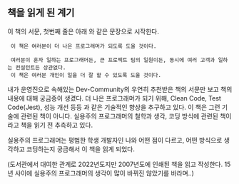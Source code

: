 ## 책을 읽게 된 계기

이 책의 서문, 첫번째 줄은 아래 와 같은 문장으로 시작한다.

```
 이 책은 여러분이 더 나은 프로그래머가 되도록 도울 것이다.
```

```
 여러분이 혼자 일하는 프로그래머든, 큰 프로젝트 팀의 일원이든, 동시에 여러 고객과 일하는 컨설턴트든 상관없다.
 이 책은 여러분 개인이 일을 더 잘 할 수 있도록 도울 것이다.
```

내가 운영진으로 속해있는 Dev-Community의 우연히 추천받은 책의 서문만 보고 책의 내용에 대해 궁금증이 생겼다. 더 나은 프로그래머가 되기 위해, Clean Code, Test Code(Jest), 성능 개선 등등 과 같은 기술적인 향상을 추구하고 있다. 이 책은 그런 기술에 관련된 책이 아니다. 실용주의 프로그래머의 철학과 생각, 코딩 방식에 관련된 책이라고 책을 읽기 전 추측하고 있다.

실용주의 프로그래머는 평범한 학생 개발자인 나와 어떤 점이 다르고, 어떤 방식으로 생각하고 코딩하는지 궁금해서 이 책을 읽게 되었다.

(도서관에서 대여한 관계로 2022년도지만 2007년도에 인쇄된 책을 읽고 작성한다. 15년 사이에 실용주의 프로그래머의 생각이 많이 바뀌진 않았기를 바라며..)
